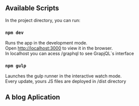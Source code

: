 ## Available Scripts

In the project directory, you can run:

### `npm dev`

Runs the app in the development mode.<br>
Open [http://localhost:3000](http://localhost:3000) to view it in the browser.<br>
In localhost you can acess /graphql to see GrapjQL`s interface

### `npm gulp`

Launches the gulp runner in the interactive watch mode.<br>
Every update, yours JS files are deployed in /dist directory


## A blog Aplication

